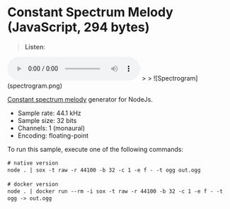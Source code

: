 # Constant Spectrum Melody (JavaScript, 294 bytes)

> **Listen**:  
<audio controls src="out.ogg">
  <a href="out.ogg" target="_blank">click here</a>
</audio>
> 
> ![Spectrogram](spectrogram.png)

[Constant spectrum melody](https://en.wikipedia.org/wiki/Constant_spectrum_melody) generator for NodeJs.

* Sample rate: 44.1 kHz
* Sample size: 32 bits
* Channels: 1 (monaural)
* Encoding: floating-point

To run this sample, execute one of the following commands:

    # native version
    node . | sox -t raw -r 44100 -b 32 -c 1 -e f - -t ogg out.ogg

    # docker version
    node . | docker run --rm -i sox -t raw -r 44100 -b 32 -c 1 -e f - -t ogg -> out.ogg